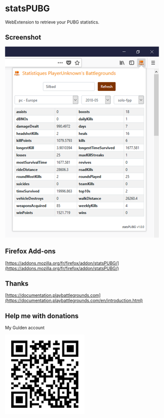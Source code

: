 # statsPUBG
WebExtension to retrieve your PUBG statistics.

## Screenshot
![statsPUBG](./screenshots/statspubg_1.0.0.png)

## Firefox Add-ons
[https://addons.mozilla.org/fr/firefox/addon/statsPUBG/](https://addons.mozilla.org/fr/firefox/addon/statsPUBG/)

## Thanks
[https://documentation.playbattlegrounds.com](https://documentation.playbattlegrounds.com/en/introduction.html)

## Help me with donations
My Gulden account

![statsPUBG](./donation/gulden_silbad.png)
